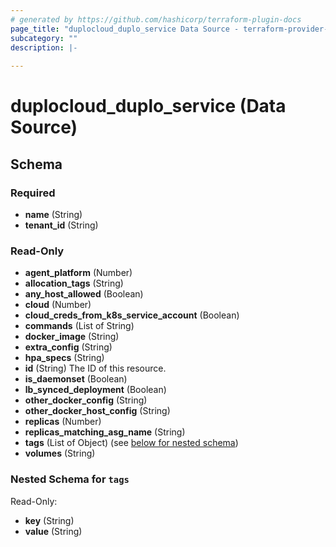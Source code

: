```yaml
---
# generated by https://github.com/hashicorp/terraform-plugin-docs
page_title: "duplocloud_duplo_service Data Source - terraform-provider-duplocloud"
subcategory: ""
description: |-
  
---
```


# duplocloud_duplo_service (Data Source)





<!-- schema generated by tfplugindocs -->
## Schema

### Required

- **name** (String)
- **tenant_id** (String)

### Read-Only

- **agent_platform** (Number)
- **allocation_tags** (String)
- **any_host_allowed** (Boolean)
- **cloud** (Number)
- **cloud_creds_from_k8s_service_account** (Boolean)
- **commands** (List of String)
- **docker_image** (String)
- **extra_config** (String)
- **hpa_specs** (String)
- **id** (String) The ID of this resource.
- **is_daemonset** (Boolean)
- **lb_synced_deployment** (Boolean)
- **other_docker_config** (String)
- **other_docker_host_config** (String)
- **replicas** (Number)
- **replicas_matching_asg_name** (String)
- **tags** (List of Object) (see [below for nested schema](#nestedatt--tags))
- **volumes** (String)

<a id="nestedatt--tags"></a>
### Nested Schema for `tags`

Read-Only:

- **key** (String)
- **value** (String)


